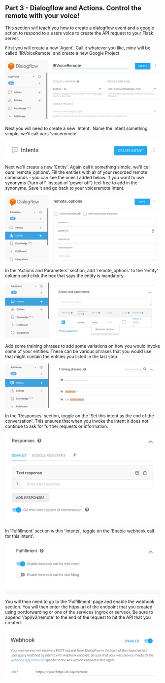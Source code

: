 ## Part 3 - Dialogflow and Actions. Control the remote with your voice!

This section will teach you how to create a dialogflow event and a google action to respond to a users voice to create the API request to your Flask server. 

First you will create a new 'Agent'. Call it whatever you like, mine will be called 'IRVoiceRemote' and create a new Google Project. 

![alt text](https://raw.githubusercontent.com/amcgaugh/ir-blaster/master/docs/Step%201.png)

Next you will need to create a new 'Intent'. Name the intent something simple, we'll call ours 'voiceremote'.

![alt text](https://raw.githubusercontent.com/amcgaugh/ir-blaster/master/docs/DF%20Intent.png)

Next we'll create a new 'Entity'. Again call it something simple, we'll call ours 'remote_options'. Fill the entities with all of your recorded remote commands - you can see the ones I added below. If you want to use synonyms ('turn off' instead of 'power off') feel free to add in the synonyms. Save it and go back to your voiceremote Intent. 

![alt text](https://raw.githubusercontent.com/amcgaugh/ir-blaster/master/docs/Step%202.png)

In the 'Actions and Parameters' section, add 'remote_options' to the 'entity' column and click the box that says the entity is mandatory. 

![alt text](https://raw.githubusercontent.com/amcgaugh/ir-blaster/master/docs/Step%203.png)

Add some training phrases to add some variations on how you would invoke some of your entities. These can be various phrases that you would use that might contain the entities you listed in the last step. 

![alt text](https://raw.githubusercontent.com/amcgaugh/ir-blaster/master/docs/Step%204.png)

In the 'Responses' section, toggle on the 'Set this intent as the end of the conversation'. This ensures that when you invoke the intent it does not continue to ask for further requests or information. 

![alt text](https://raw.githubusercontent.com/amcgaugh/ir-blaster/master/docs/Step%205.png)

In 'Fulfillment' section within 'Intents', toggle on the 'Enable webhook call for this intent'. 

![alt text](https://raw.githubusercontent.com/amcgaugh/ir-blaster/master/docs/Step%206.png)

You will then need to go to the 'Fulfillment' page and enable the webhook section. You will then enter the https url of the endpoint that you created using portforwarding or one of the services (ngrok or serveo). Be sure to append '/api/v2/remote' to the end of the request to hit the API that you created. 

![alt text](https://raw.githubusercontent.com/amcgaugh/ir-blaster/master/docs/Step%207.png)


